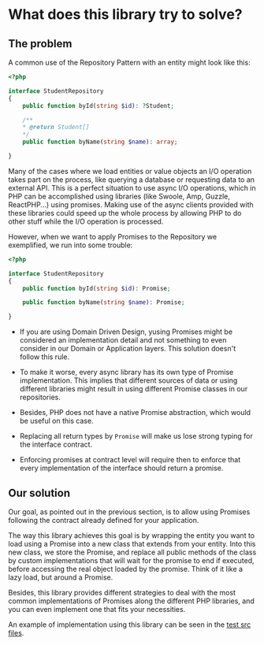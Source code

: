 # What does this library try to solve?

## The problem

A common use of the Repository Pattern with an entity might look like this:

```php
<?php 

interface StudentRepository
{
    public function byId(string $id): ?Student;

    /**
    * @return Student[] 
    */
    public function byName(string $name): array;

}
```

Many of the cases where we load entities or value objects an I/O operation takes part on the process, like querying a 
database or requesting data to an external API. This is a perfect situation to use async I/O operations, which in PHP
can be accomplished using libraries (like Swoole, Amp, Guzzle, ReactPHP...) using promises.
Making use of the async clients provided with these libraries could speed up the whole process by allowing PHP to do other 
stuff while the I/O operation is processed. 

However, when we want to apply Promises to the Repository we exemplified, we run into some trouble:

```php
<?php 

interface StudentRepository
{
    public function byId(string $id): Promise;

    public function byName(string $name): Promise;

}
```

- If you are using Domain Driven Design, yusing Promises might be considered an implementation 
detail and not something to even consider in our Domain or Application layers. This solution doesn't follow this rule.  
 
- To make it worse, every async library has its own type of Promise implementation. This implies that different sources 
of data or using different libraries might result in using different Promise classes in our repositories.

- Besides, PHP does not have a native Promise abstraction, which would be useful on this case.

- Replacing all return types by `Promise` will make us lose strong typing for the interface contract.

- Enforcing promises at contract level will require then to enforce that every implementation of the interface should 
return a promise.

## Our solution

Our goal, as pointed out in the previous section, is to allow using Promises following the contract already defined for 
your application. 

The way this library achieves this goal is by wrapping the entity you want to load using a Promise into a new class that 
extends from your entity. Into this new class, we store the Promise, and replace all public methods of the class by 
custom implementations that will wait for the promise to end if executed, before accessing the real object loaded by 
the promise. Think of it like a lazy load, but around a Promise. 

Besides, this library provides different strategies to deal with the most common implementations of Promises along the 
different PHP libraries, and you can even implement one that fits your necessities. 

An example of implementation using this library can be seen in the 
[test src files](../src-test/Infrastructure/GuzzlePromiseStudentRepository.php).